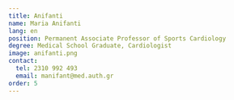 ```yaml
---
title: Anifanti
name: Maria Anifanti
lang: en
position: Permanent Associate Professor of Sports Cardiology
degree: Medical School Graduate, Cardiologist
image: anifanti.png
contact:
  tel: 2310 992 493
  email: manifant@med.auth.gr
order: 5
---
```

